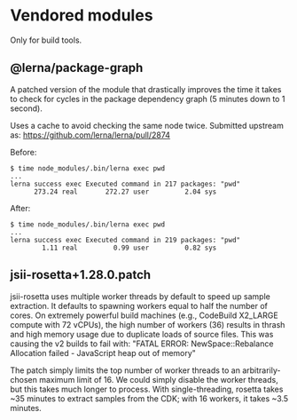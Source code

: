 # Vendored modules

Only for build tools.

## @lerna/package-graph

A patched version of the module that drastically improves the time it takes to
check for cycles in the package dependency graph (5 minutes down to 1 second).

Uses a cache to avoid checking the same node twice. Submitted upstream
as: https://github.com/lerna/lerna/pull/2874

Before:

```
$ time node_modules/.bin/lerna exec pwd
...
lerna success exec Executed command in 217 packages: "pwd"
      273.24 real       272.27 user         2.04 sys
```

After:

```
$ time node_modules/.bin/lerna exec pwd
...
lerna success exec Executed command in 219 packages: "pwd"
        1.11 real         0.99 user         0.82 sys
```

## jsii-rosetta+1.28.0.patch

jsii-rosetta uses multiple worker threads by default to speed up sample extraction.
It defaults to spawning workers equal to half the number of cores. On extremely
powerful build machines (e.g., CodeBuild X2_LARGE compute with 72 vCPUs),
the high number of workers (36) results in thrash and high memory usage due to
duplicate loads of source files. This was causing the v2 builds to fail with:
"FATAL ERROR: NewSpace::Rebalance Allocation failed - JavaScript heap out of memory"

The patch simply limits the top number of worker threads to an arbitrarily-chosen
maximum limit of 16. We could simply disable the worker threads, but this takes much
longer to process. With single-threading, rosetta takes ~35 minutes to extract samples
from the CDK; with 16 workers, it takes ~3.5 minutes.

